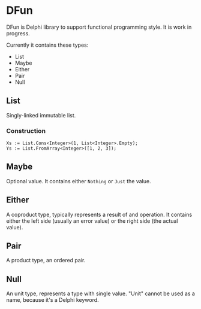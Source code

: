 # DFun

DFun is Delphi library to support functional programming style.
It is work in progress.

Currently it contains these types:
* List
* Maybe
* Either
* Pair
* Null

## List
Singly-linked immutable list.

### Construction
```delphi
Xs := List.Cons<Integer>(1, List<Integer>.Empty);
Ys := List.FromArray<Integer>([1, 2, 3]);
```

## Maybe
Optional value. It contains either `Nothing` or `Just` the value.

## Either
A coproduct type, typically represents a result of and operation.
It contains either the left side (usually an error value) or the right side (the actual value).

## Pair
A product type, an ordered pair.

## Null
An unit type, represents a type with single value.
"Unit" cannot be used as a name, because it's a Delphi keyword.

